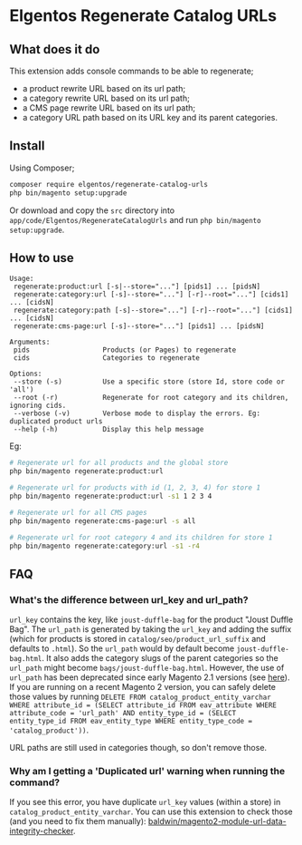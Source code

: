 # Elgentos Regenerate Catalog URLs

## What does it do
This extension adds console commands to be able to regenerate;

- a product rewrite URL based on its url path;
- a category rewrite URL based on its url path;
- a CMS page rewrite URL based on its url path;
- a category URL path based on its URL key and its parent categories.

## Install
Using Composer;

```sh
composer require elgentos/regenerate-catalog-urls
php bin/magento setup:upgrade
```

Or download and copy the `src` directory into `app/code/Elgentos/RegenerateCatalogUrls` and run `php bin/magento setup:upgrade`.

## How to use
```
Usage:
 regenerate:product:url [-s|--store="..."] [pids1] ... [pidsN]
 regenerate:category:url [-s]--store="..."] [-r]--root="..."] [cids1] ... [cidsN]
 regenerate:category:path [-s]--store="..."] [-r]--root="..."] [cids1] ... [cidsN]
 regenerate:cms-page:url [-s]--store="..."] [pids1] ... [pidsN]

Arguments:
 pids                  Products (or Pages) to regenerate
 cids                  Categories to regenerate

Options:
 --store (-s)          Use a specific store (store Id, store code or 'all')
 --root (-r)           Regenerate for root category and its children, ignoring cids. 
 --verbose (-v)        Verbose mode to display the errors. Eg: duplicated product urls
 --help (-h)           Display this help message
```

Eg:
```sh
# Regenerate url for all products and the global store
php bin/magento regenerate:product:url

# Regenerate url for products with id (1, 2, 3, 4) for store 1
php bin/magento regenerate:product:url -s1 1 2 3 4

# Regenerate url for all CMS pages
php bin/magento regenerate:cms-page:url -s all

# Regenerate url for root category 4 and its children for store 1
php bin/magento regenerate:category:url -s1 -r4
```

## FAQ

### What's the difference between url_key and url_path?
`url_key` contains the key, like `joust-duffle-bag` for the product "Joust Duffle Bag". The `url_path` is generated by taking the `url_key` and adding the suffix (which for products is stored in `catalog/seo/product_url_suffix` and defaults to `.html`). So the `url_path` would by default become `joust-duffle-bag.html`. It also adds the category slugs of the parent categories so the `url_path` might become `bags/joust-duffle-bag.html`. However, the use of `url_path` has been deprecated since early Magento 2.1 versions (see [here](https://github.com/magento/magento2/issues/9113)). If you are running on a recent Magento 2 version, you can safely delete those values by running `DELETE FROM catalog_product_entity_varchar WHERE attribute_id = (SELECT attribute_id FROM eav_attribute WHERE attribute_code = 'url_path' AND entity_type_id = (SELECT entity_type_id FROM eav_entity_type WHERE entity_type_code = 'catalog_product'))`.

URL paths are still used in categories though, so don't remove those.

### Why am I getting a 'Duplicated url' warning when running the command?
If you see this error, you have duplicate `url_key` values (within a store) in `catalog_product_entity_varchar`. You can use this extension to check those (and you need to fix them manually): [baldwin/magento2-module-url-data-integrity-checker](https://github.com/baldwin-agency/magento2-module-url-data-integrity-checker).
